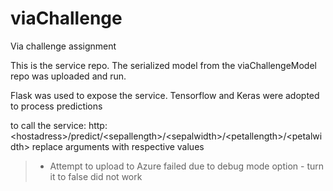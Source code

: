 # viaChallenge
Via challenge assignment

This is the service repo. The serialized model from the viaChallengeModel repo was uploaded and run.

Flask was used to expose the service. 
Tensorflow and Keras were adopted to process predictions

to call the service: 
http:\<hostadress\>/predict/\<sepallength\>/\<sepalwidth\>/\<petallength\>/\<petalwidth\>
replace arguments with respective values

>- Attempt to upload to Azure failed due to debug mode option - turn it to false did not work

